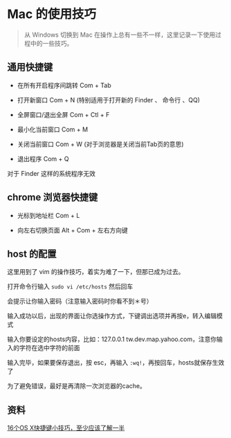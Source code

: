 # Mac 的使用技巧

> 从 Windows 切换到 Mac 在操作上总有一些不一样，这里记录一下使用过程中的一些技巧。

## 通用快捷键

- 在所有开启程序间跳转 Com + Tab

- 打开新窗口 Com + N (特别适用于打开新的 Finder 、 命令行 、QQ) 

- 全屏窗口/退出全屏 Com + Ctl + F

- 最小化当前窗口 Com + M

- 关闭当前窗口 Com + W   (对于浏览器是关闭当前Tab页的意思)

- 退出程序 Com + Q

对于 Finder 这样的系统程序无效

## chrome 浏览器快捷键

- 光标到地址栏 Com + L

- 向左右切换页面 Alt + Com + 左右方向键

## host 的配置

这里用到了 vim 的操作技巧，着实为难了一下，但那已成为过去。

打开命令行输入 `sudo vi /etc/hosts` 然后回车

会提示让你输入密码（注意输入密码时你看不到＊号）

输入成功以后，出现的界面让你选操作方式，下键调出选项并再按e，转入编辑模式

输入你要设定的hosts内容，比如：127.0.0.1 tw.dev.map.yahoo.com，注意你输入的字符在选中字符的前面

输入完毕，如果要保存退出，按 esc，再输入 `:wq!`，再按回车，hosts就保存生效了

为了避免错误，最好是再清除一次浏览器的cache。

## 资料

[16个OS X快捷键小技巧，至少应该了解一半](http://www.macx.cn/thread-2050934-1-1.html)




